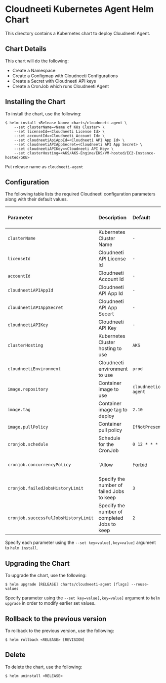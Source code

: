 # Cloudneeti Kubernetes Agent Helm Chart

This directory contains a Kubernetes chart to deploy Cloudneeti Agent.

## Chart Details

This chart will do the following:

* Create a Namespace
* Create a Configmap with Cloudneeti Configurations
* Create a Secret with Cloudneeti API keys
* Create a CronJob which runs Cloudneeti Agent

## Installing the Chart

To install the chart, use the following:

```console
$ helm install <Release Name> charts/cloudneeti-agent \
    --set clusterName=<Name of K8s Cluster> \
    --set licenseId=<Cloudneeti License Id> \
    --set accountId=<Cloudneeti Account Id> \
    --set cloudneetiApiAppId=<Cloudneeti API App Id> \
    --set cloudneetiAPIAppSecret=<Cloudneeti API App Secret> \
    --set cloudneetiAPIKey=<Cloudneeti API Key> \
    --set clusterHosting=<AKS/AKS-Engine/EKS/VM-hosted/EC2-Instance-hosted/GKE>
```

Put release name as `cloudneeti-agent`

## Configuration

The following table lists the required Cloudneeti configuration parameters along with their default values.

|          Parameter                   |                      Description                      |                   Default                    |                      Required from Customer                     |
| :----------------------------------- | :---------------------------------------------------- | :------------------------------------------- | :------------------------------------------- |
| `clusterName`                   | Kubernetes Cluster Name                                | `-`                        |   `Yes`       |
| `licenseId`                   | Cloudneeti API License Id                  | `-`                        |   `Yes`       |
| `accountId`                   | Cloudneeti Account Id                                | `-`                        |   `Yes`       |
| `cloudneetiAPIAppId`                   | Cloudneeti API App Id                                | `-`                        |   `Yes`       |
| `cloudneetiAPIAppSecret`                   | Cloudneeti API App Secert                                | `-`                        |   `Yes`       |
| `cloudneetiAPIKey`                   | Cloudneeti API Key                                | `-`                        |   `Yes`       |
| `clusterHosting`                   | Kubernetes Cluster hosting to use                               | `AKS`                        |    `Yes`    |
| `cloudneetiEnvironment`                   | Cloudneeti environment to use                                | `prod`                        |    `No`    |
| `image.repository`                   | Container image to use                                | `cloudneeticorp/cloudneeti-agent`                        |    `No`    |
| `image.tag`                          | Container image tag to deploy                         | `2.10`                                        |    `No`    |
| `image.pullPolicy`                   | Container pull policy                                 | `IfNotPresent`                               |    `No`    |
| `cronjob.schedule`                   | Schedule for the CronJob                              | `0 12 * * *`                                  |    `No`    |
| `cronjob.concurrencyPolicy`          | `Allow|Forbid|Replace` concurrent jobs                | `Forbid`                                     |    `No`    |
| `cronjob.failedJobsHistoryLimit`     | Specify the number of failed Jobs to keep             | `3`                                          |    `No`    |
| `cronjob.successfulJobsHistoryLimit` | Specify the number of completed Jobs to keep          | `2`                                          |    `No`    |

Specify each parameter using the `--set key=value[,key=value]` argument to `helm install`.

## Upgrading the Chart

To upgrade the chart, use the following:

```console
$ helm upgrade [RELEASE] charts/cloudneeti-agent [flags] --reuse-values
```
Specify parameter using the `--set key=value[,key=value]` argument to `helm upgrade`  in order to modify earlier set values.

## Rollback to the previous version

To rollback to the previous version, use the following:

```console
$ helm rollback <RELEASE> [REVISION]
```

## Delete

To delete the chart, use the following:

```console
$ helm uninstall <RELEASE>
```
